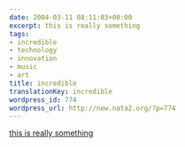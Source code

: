 ```yaml
---
date: 2004-03-11 08:11:03+00:00
excerpt: this is really something
tags:
- incredible
- technology
- innovation
- music
- art
title: incredible
translationKey: incredible
wordpress_id: 774
wordpress_url: http://new.nata2.org/?p=774
---
```


<a href="http://www.tokyoplastic.com/drummachine.html">this is really something</a>